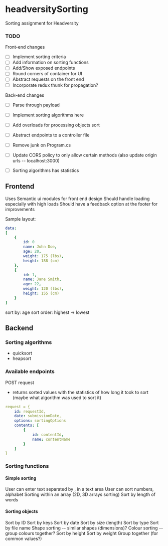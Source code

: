 # headversitySorting
Sorting assignment for Headversity

### TODO
Front-end changes
- [ ] Implement sorting criteria
- [ ] Add information on sorting functions
- [ ] Add/Show exposed endpoints
- [ ] Round corners of container for UI
- [ ] Abstract requests on the front end
- [ ] Incorporate redux thunk for propagation?

Back-end changes
- [ ] Parse through payload
- [ ] Implement sorting algorithms here
- [ ] Add overloads for processing objects sort
- [ ] Abstract endpoints to a controller file
- [ ] Remove junk on Program.cs
- [ ] Update CORS policy to only allow certain methods (also update origin urls -- localhost:3000)
- [ ] Sorting algorithms has statistics



## Frontend 
Uses Semantic ui modules for front end design
Should handle loading especially with high loads
Should have a feedback option at the footer for improvements

Sample layout:
```yaml
data:
[
    {
        id: 0
        name: John Doe,
        age: 20,
        weight: 175 (lbs),
        height: 188 (cm)
    },
    {
        id: 1,
        name: Jane Smith,
        age: 22,
        weight: 120 (lbs),
        height: 155 (cm)
    }
]
```
sort by: age
sort order: highest -> lowest

## Backend
### Sorting algorithms
- quicksort
- heapsort

### Available endpoints
POST request
- returns sorted values with the statistics of how long it took to sort (maybe what algorithm was used to sort it)
```yaml
request = {
    id: requestId,
    date: submissionDate,
    options: sortingOptions
    contents: [
        {
            id: contentId,
            name: contentName
        }
    ]
}
```


### Sorting functions

#### Simple sorting
User can enter text separated by , in a text area
User can sort numbers, alphabet
Sorting within an array (2D, 3D arrays sorting)
Sort by length of words

#### Sorting objects 
Sort by ID
Sort by keys
Sort by date
Sort by size (length)
Sort by type
Sort by file name
Shape sorting -- similar shapes (dimensions)?
Colour sorting -- group colours together?
Sort by height
Sort by weight
Group together (for common values?)
